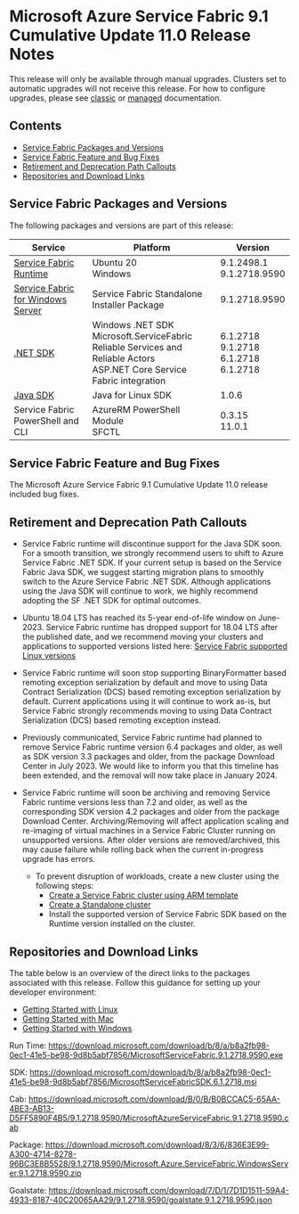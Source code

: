 # Microsoft Azure Service Fabric 9.1 Cumulative Update 11.0 Release Notes

This release will only be available through manual upgrades. Clusters set to automatic upgrades will not receive this release. For how to configure upgrades, please see [classic](https://docs.microsoft.com/en-us/azure/service-fabric/service-fabric-cluster-upgrade) or [managed](https://docs.microsoft.com/en-us/azure/service-fabric/how-to-managed-cluster-configuration) documentation.

## Contents
* [Service Fabric Packages and Versions](#service-fabric-packages-and-versions)
* [Service Fabric Feature and Bug Fixes](#service-fabric-feature-and-bug-fixes)
* [Retirement and Deprecation Path Callouts](#retirement-and-deprecation-path-callouts)
* [Repositories and Download Links](#repositories-and-download-links)

## Service Fabric Packages and Versions
The following packages and versions are part of this release:

| Service | Platform | Version |
|-|-|-|
| [Service Fabric Runtime](https://download.microsoft.com/download/b/8/a/b8a2fb98-0ec1-41e5-be98-9d8b5abf7856/MicrosoftServiceFabric.9.1.2718.9590.exe) | Ubuntu 20 <br> Windows | 9.1.2498.1 <br> 9.1.2718.9590 |
| [Service Fabric for Windows Server](https://download.microsoft.com/download/8/3/6/836E3E99-A300-4714-8278-96BC3E8B5528/9.1.2718.9590/Microsoft.Azure.ServiceFabric.WindowsServer.9.1.2718.9590.zip) | Service Fabric Standalone Installer Package | 9.1.2718.9590 |
| [.NET SDK](https://download.microsoft.com/download/b/8/a/b8a2fb98-0ec1-41e5-be98-9d8b5abf7856/MicrosoftServiceFabricSDK.6.1.2718.msi) | Windows .NET SDK <br> Microsoft.ServiceFabric <br> Reliable Services and Reliable Actors <br> ASP.NET Core Service Fabric integration | 6.1.2718 <br> 9.1.2718 <br> 6.1.2718 <br> 6.1.2718 |
| [Java SDK](https://download.microsoft.com/download/b/8/a/b8a2fb98-0ec1-41e5-be98-9d8b5abf7856/MicrosoftServiceFabricSDK.6.1.2718.msi) | Java for Linux SDK | 1.0.6 |
| Service Fabric PowerShell and CLI | AzureRM PowerShell Module <br> SFCTL | 0.3.15 <br> 11.0.1 |

## Service Fabric Feature and Bug Fixes
The Microsoft Azure Service Fabric 9.1 Cumulative Update 11.0 release included bug fixes.

## Retirement and Deprecation Path Callouts

* Service Fabric runtime will discontinue support for the Java SDK soon. For a smooth transition, we strongly recommend users to shift to Azure Service Fabric .NET SDK. If your current setup is based on the Service Fabric Java SDK, we suggest starting migration plans to smoothly switch to the Azure Service Fabric .NET SDK. Although applications using the Java SDK will continue to work, we highly recommend adopting the SF .NET SDK for optimal outcomes.

* Ubuntu 18.04 LTS has reached its 5-year end-of-life window on June-2023. Service Fabric runtime has dropped support for 18.04 LTS after the published date, and we recommend moving your clusters and applications to supported versions listed here: [Service Fabric supported Linux versions](https://learn.microsoft.com/en-us/azure/service-fabric/service-fabric-versions#supported-linux-versions-and-support-end-date)

* Service Fabric runtime will soon stop supporting BinaryFormatter based remoting exception serialization by default and move to using Data Contract Serialization (DCS) based remoting exception serialization by default. Current applications using it will continue to work as-is, but Service Fabric strongly recommends moving to using Data Contract Serialization (DCS) based remoting exception instead.

* Previously communicated, Service Fabric runtime had planned to remove Service Fabric runtime version 6.4 packages and older, as well as SDK version 3.3 packages and older, from the package Download Center in July 2023. We would like to inform you that this timeline has been extended, and the removal will now take place in January 2024.

* Service Fabric runtime will soon be archiving and removing Service Fabric runtime versions less than 7.2 and older, as well as the corresponding SDK version 4.2 packages and older from the package Download Center. Archiving/Removing will affect application scaling and re-imaging of virtual machines in a Service Fabric Cluster running on unsupported versions. After older versions are removed/archived, this may cause failure while rolling back when the current in-progress upgrade has errors. 
  * To prevent disruption of workloads, create a new cluster using the following steps:
    * [Create a Service Fabric cluster using ARM template](https://learn.microsoft.com/en-us/azure/service-fabric/quickstart-cluster-template)
    * [Create a Standalone cluster](https://learn.microsoft.com/en-us/azure/service-fabric/service-fabric-cluster-creation-for-windows-server)
    * Install the supported version of Service Fabric SDK based on the Runtime version installed on the cluster.

## Repositories and Download Links
The table below is an overview of the direct links to the packages associated with this release. 
Follow this guidance for setting up your developer environment: 
* [Getting Started with Linux](https://docs.microsoft.com/azure/service-fabric/service-fabric-get-started-linux)
* [Getting Started with Mac](https://docs.microsoft.com/azure/service-fabric/service-fabric-get-started-mac)
* [Getting Started with Windows](https://docs.microsoft.com/azure/service-fabric/service-fabric-get-started)

Run Time:
https://download.microsoft.com/download/b/8/a/b8a2fb98-0ec1-41e5-be98-9d8b5abf7856/MicrosoftServiceFabric.9.1.2718.9590.exe

SDK:
https://download.microsoft.com/download/b/8/a/b8a2fb98-0ec1-41e5-be98-9d8b5abf7856/MicrosoftServiceFabricSDK.6.1.2718.msi

Cab:
https://download.microsoft.com/download/B/0/B/B0BCCAC5-65AA-4BE3-AB13-D5FF5890F4B5/9.1.2718.9590/MicrosoftAzureServiceFabric.9.1.2718.9590.cab

Package:
https://download.microsoft.com/download/8/3/6/836E3E99-A300-4714-8278-96BC3E8B5528/9.1.2718.9590/Microsoft.Azure.ServiceFabric.WindowsServer.9.1.2718.9590.zip

Goalstate:
https://download.microsoft.com/download/7/D/1/7D1D1511-59A4-4933-8187-40C20065AA29/9.1.2718.9590/goalstate.9.1.2718.9590.json
